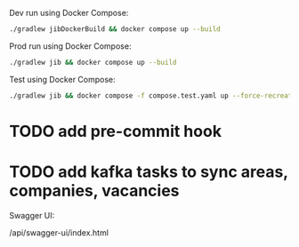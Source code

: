 Dev run using Docker Compose:

```bash
./gradlew jibDockerBuild && docker compose up --build
```

Prod run using Docker Compose:

```bash
./gradlew jib && docker compose up --build
```

Test using Docker Compose:

```bash
./gradlew jib && docker compose -f compose.test.yaml up --force-recreate -V --build --abort-on-container-exit --exit-code-from test-app
```

# TODO add pre-commit hook

# TODO add kafka tasks to sync areas, companies, vacancies

Swagger UI:

/api/swagger-ui/index.html